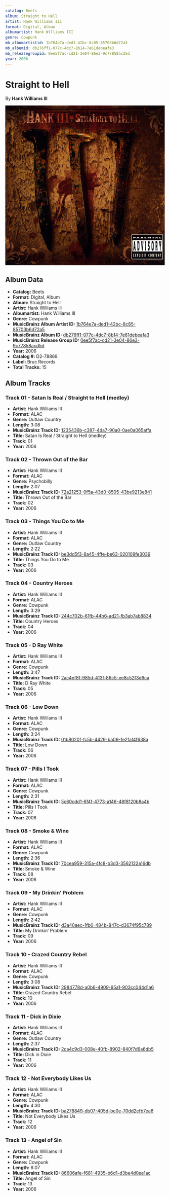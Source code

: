 ```yaml
---
catalog: Beets
album: Straight to Hell
artist: Hank Williams Iii
format: Digital, Album
albumartist: Hank Williams III
genre: Cowpunk
mb_albumartistid: 1b764e7a-ded1-42bc-8c85-85703b6d72a5
mb_albumid: db276ff1-077c-4dc7-8b14-7e61debeafa3
mb_releasegroupid: 0ee5f7ac-cd21-3e04-86e3-9c77858acd5d
year: 2006
---
```


# Straight to Hell

By **Hank Williams III**

![](../../assets/beetscovers/Hank_Williams_Iii-Straight_to_Hell.jpg)

## Album Data

- **Catalog:** Beets
- **Format:** Digital, Album
- **Album:** Straight to Hell
- **Artist:** Hank Williams Iii
- **Albumartist:** Hank Williams III
- **Genre:** Cowpunk
- **MusicBrainz Album Artist ID:** [1b764e7a-ded1-42bc-8c85-85703b6d72a5](https://musicbrainz.org/artist/1b764e7a-ded1-42bc-8c85-85703b6d72a5)
- **MusicBrainz Album ID:** [db276ff1-077c-4dc7-8b14-7e61debeafa3](https://musicbrainz.org/release/db276ff1-077c-4dc7-8b14-7e61debeafa3)
- **MusicBrainz Release Group ID:** [0ee5f7ac-cd21-3e04-86e3-9c77858acd5d](https://musicbrainz.org/release-group/0ee5f7ac-cd21-3e04-86e3-9c77858acd5d)
- **Year:** 2006
- **Catalog #:** D2-78869
- **Label:** Bruc Records
- **Total Tracks:** 15

## Album Tracks

### Track 01 - Satan Is Real / Straight to Hell (medley)

- **Artist:** Hank Williams III
- **Format:** ALAC
- **Genre:** Outlaw Country
- **Length:** 3:08
- **MusicBrainz Track ID:** [1235436b-c387-4da7-90a0-0ae0a065affa](https://musicbrainz.org/recording/1235436b-c387-4da7-90a0-0ae0a065affa)
- **Title:** Satan Is Real / Straight to Hell (medley)
- **Track:** 01
- **Year:** 2006

### Track 02 - Thrown Out of the Bar

- **Artist:** Hank Williams III
- **Format:** ALAC
- **Genre:** Psychobilly
- **Length:** 2:07
- **MusicBrainz Track ID:** [72a21253-0f5a-43d0-8505-43be9213e841](https://musicbrainz.org/recording/72a21253-0f5a-43d0-8505-43be9213e841)
- **Title:** Thrown Out of the Bar
- **Track:** 02
- **Year:** 2006

### Track 03 - Things You Do to Me

- **Artist:** Hank Williams III
- **Format:** ALAC
- **Genre:** Outlaw Country
- **Length:** 2:22
- **MusicBrainz Track ID:** [be3dd5f3-8a45-4ffe-be63-020109fe3039](https://musicbrainz.org/recording/be3dd5f3-8a45-4ffe-be63-020109fe3039)
- **Title:** Things You Do to Me
- **Track:** 03
- **Year:** 2006

### Track 04 - Country Heroes

- **Artist:** Hank Williams III
- **Format:** ALAC
- **Genre:** Cowpunk
- **Length:** 3:29
- **MusicBrainz Track ID:** [244c702b-61fb-44b6-ad21-fb3ab7ab8834](https://musicbrainz.org/recording/244c702b-61fb-44b6-ad21-fb3ab7ab8834)
- **Title:** Country Heroes
- **Track:** 04
- **Year:** 2006

### Track 05 - D Ray White

- **Artist:** Hank Williams III
- **Format:** ALAC
- **Genre:** Cowpunk
- **Length:** 3:47
- **MusicBrainz Track ID:** [2ac4ef8f-985d-413f-86c5-ee8c52f3d6ca](https://musicbrainz.org/recording/2ac4ef8f-985d-413f-86c5-ee8c52f3d6ca)
- **Title:** D Ray White
- **Track:** 05
- **Year:** 2006

### Track 06 - Low Down

- **Artist:** Hank Williams III
- **Format:** ALAC
- **Genre:** Cowpunk
- **Length:** 3:24
- **MusicBrainz Track ID:** [01b8020f-fc5b-4429-ba06-1e2faf4f638a](https://musicbrainz.org/recording/01b8020f-fc5b-4429-ba06-1e2faf4f638a)
- **Title:** Low Down
- **Track:** 06
- **Year:** 2006

### Track 07 - Pills I Took

- **Artist:** Hank Williams III
- **Format:** ALAC
- **Genre:** Cowpunk
- **Length:** 2:31
- **MusicBrainz Track ID:** [5c60cdd1-6f4f-4773-a146-48f8120b8a4b](https://musicbrainz.org/recording/5c60cdd1-6f4f-4773-a146-48f8120b8a4b)
- **Title:** Pills I Took
- **Track:** 07
- **Year:** 2006

### Track 08 - Smoke & Wine

- **Artist:** Hank Williams III
- **Format:** ALAC
- **Genre:** Cowpunk
- **Length:** 2:36
- **MusicBrainz Track ID:** [70cea959-315a-4fc8-b3d3-3562122a16db](https://musicbrainz.org/recording/70cea959-315a-4fc8-b3d3-3562122a16db)
- **Title:** Smoke & Wine
- **Track:** 08
- **Year:** 2006

### Track 09 - My Drinkin’ Problem

- **Artist:** Hank Williams III
- **Format:** ALAC
- **Genre:** Cowpunk
- **Length:** 2:42
- **MusicBrainz Track ID:** [d3a40aec-1fb0-484b-847c-d3674f95c789](https://musicbrainz.org/recording/d3a40aec-1fb0-484b-847c-d3674f95c789)
- **Title:** My Drinkin’ Problem
- **Track:** 09
- **Year:** 2006

### Track 10 - Crazed Country Rebel

- **Artist:** Hank Williams III
- **Format:** ALAC
- **Genre:** Cowpunk
- **Length:** 3:08
- **MusicBrainz Track ID:** [2984778d-a0b6-4909-95a1-903cc044d1a6](https://musicbrainz.org/recording/2984778d-a0b6-4909-95a1-903cc044d1a6)
- **Title:** Crazed Country Rebel
- **Track:** 10
- **Year:** 2006

### Track 11 - Dick in Dixie

- **Artist:** Hank Williams III
- **Format:** ALAC
- **Genre:** Outlaw Country
- **Length:** 2:37
- **MusicBrainz Track ID:** [2ca4c9d3-008e-40fb-8902-840f7d6a6db5](https://musicbrainz.org/recording/2ca4c9d3-008e-40fb-8902-840f7d6a6db5)
- **Title:** Dick in Dixie
- **Track:** 11
- **Year:** 2006

### Track 12 - Not Everybody Likes Us

- **Artist:** Hank Williams III
- **Format:** ALAC
- **Genre:** Cowpunk
- **Length:** 4:30
- **MusicBrainz Track ID:** [ba278849-db07-405d-be0e-70dd2efb7ea6](https://musicbrainz.org/recording/ba278849-db07-405d-be0e-70dd2efb7ea6)
- **Title:** Not Everybody Likes Us
- **Track:** 12
- **Year:** 2006

### Track 13 - Angel of Sin

- **Artist:** Hank Williams III
- **Format:** ALAC
- **Genre:** Cowpunk
- **Length:** 6:07
- **MusicBrainz Track ID:** [86606afe-f681-4935-b6d1-d3be4d0ee1ac](https://musicbrainz.org/recording/86606afe-f681-4935-b6d1-d3be4d0ee1ac)
- **Title:** Angel of Sin
- **Track:** 13
- **Year:** 2006

